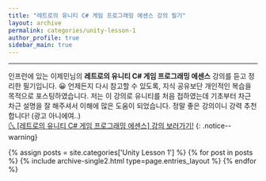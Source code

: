 ```yaml
---
title: "레트로의 유니티 C# 게임 프로그래밍 에센스 강의 필기"
layout: archive
permalink: categories/unity-lesson-1
author_profile: true
sidebar_main: true
---
```


<!-- 공백이 포함되어 있는 카테고리 이름의 경우 site.categories['a b c'] 이런식으로! -->

***

인프런에 있는 이제민님의 **레트로의 유니티 C# 게임 프로그래밍 에센스** 강의를 듣고 정리한 필기입니다. 😀 언제든지 다시 참고할 수 있도록, 지식 공유보단 개인적인 복습을 목적으로 포스팅하였습니다. 저는 이 강의로 유니티를 처음 접하였는데 기초부터 차근 차근 설명을 잘 해주셔서 이해에 많은 도움이 되었습니다. 정말 좋은 강의이니 강력 추천합니다! (광고 아니에여..) <br> [🌜 [레트로의 유니티 C# 게임 프로그래밍 에센스] 강의 보러가기!](https://www.inflearn.com/course/%EC%9C%A0%EB%8B%88%ED%8B%B0-%EA%B2%8C%EC%9E%84-%ED%94%84%EB%A1%9C%EA%B7%B8%EB%9E%98%EB%B0%8D-%EC%97%90%EC%84%BC%EC%8A%A4)
{: .notice--warning}

{% assign posts = site.categories['Unity Lesson 1'] %}
{% for post in posts %} {% include archive-single2.html type=page.entries_layout %} {% endfor %}